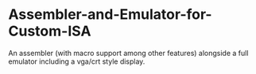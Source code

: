 # Assembler-and-Emulator-for-Custom-ISA
An assembler (with macro support among other features) alongside a full emulator including a vga/crt style display.

